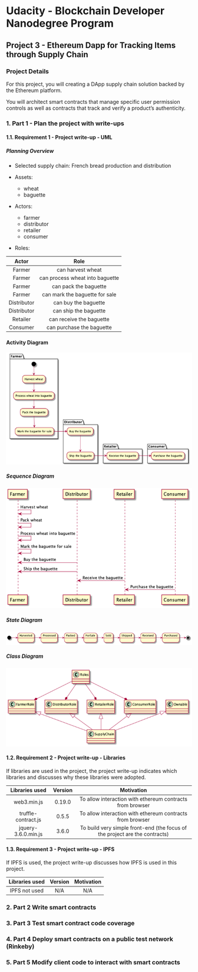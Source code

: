 # Udacity - Blockchain Developer Nanodegree Program

## Project 3 - Ethereum Dapp for Tracking Items through Supply Chain

### Project Details

For this project, you will creating a DApp supply chain solution backed by the Ethereum platform.

You will architect smart contracts that manage specific user permission controls as well as contracts that track and
verify a product’s authenticity.

### 1. Part 1 - Plan the project with write-ups

#### 1.1. Requirement 1 - Project write-up - UML

##### Planning Overview

- Selected supply chain: French bread production and distribution

- Assets:
    - wheat
    - baguette

- Actors:
    - farmer
    - distributor
    - retailer
    - consumer

- Roles:

| Actor | Role |
|:---:|:---:|
|Farmer|can harvest wheat|
|Farmer|can process wheat into baguette|
|Farmer|can pack the baguette|
|Farmer|can mark the baguette for sale|
|Distributor|can buy the baguette|
|Distributor|can ship the baguette|
|Retailer|can receive the baguette|
|Consumer|can purchase the baguette|

#### Activity Diagram

![baguette-activity-diagram](res/baguette-activity-diagram.png)

##### Sequence Diagram

![baguette-sequence-diagram](res/baguette-sequence-diagram.png)

##### State Diagram

![baguette-state-diagram](res/baguette-state-diagram.png)

##### Class Diagram

![baguette-class-diagram](res/baguette-class-diagram.png)

#### 1.2. Requirement 2 - Project write-up - Libraries

If libraries are used in the project, the project write-up indicates which libraries and discusses why these libraries
were adopted.

| Libraries used | Version | Motivation |
|:---:|:---:|:---:|
|web3.min.js|0.19.0|To allow interaction with ethereum contracts from browser|
|truffle-contract.js|0.5.5|To allow interaction with ethereum contracts from browser|
|jquery-3.6.0.min.js|3.6.0|To build very simple front-end (the focus of the project are the contracts)|

#### 1.3. Requirement 3 - Project write-up - IPFS

If IPFS is used, the project write-up discusses how IPFS is used in this project.

| Libraries used | Version | Motivation |
|:---:|:---:|:---:|
|IPFS not used|N/A|N/A|

### 2. Part 2	Write smart contracts

### 3. Part 3	Test smart contract code coverage

### 4. Part 4	Deploy smart contracts on a public test network (Rinkeby)

### 5. Part 5	Modify client code to interact with smart contracts
